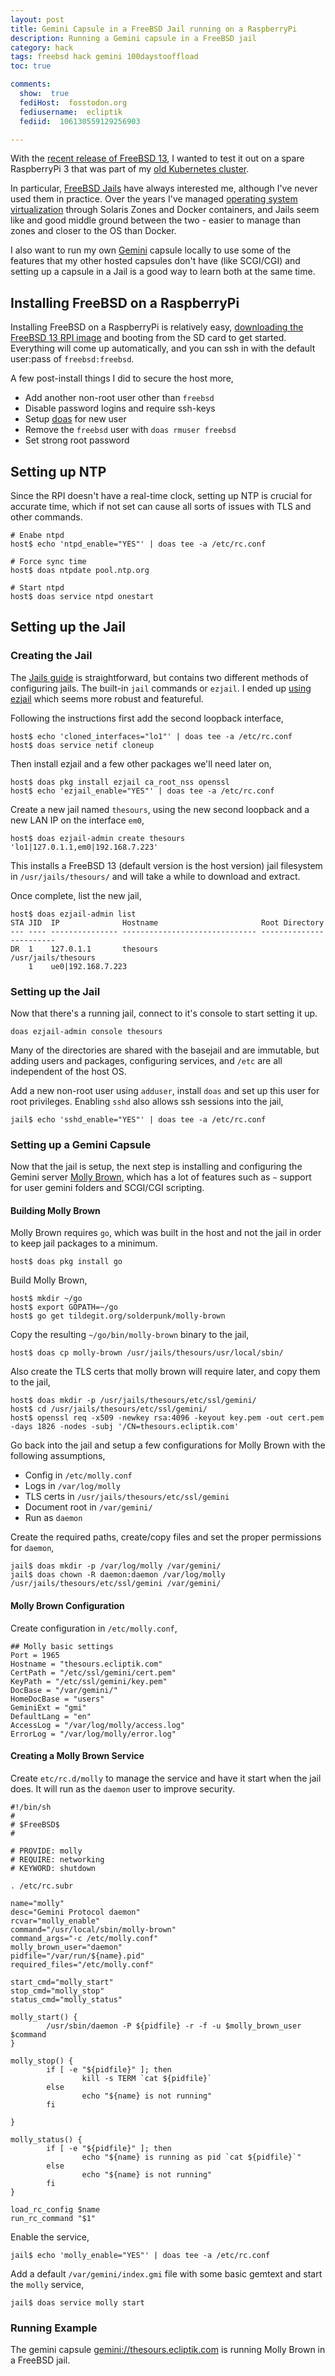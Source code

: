 ```yaml
---
layout: post
title: Gemini Capsule in a FreeBSD Jail running on a RaspberryPi
description: Running a Gemini capsule in a FreeBSD jail
category: hack
tags: freebsd hack gemini 100daystooffload
toc: true

comments:
  show:  true
  fediHost:  fosstodon.org
  fediusername:  ecliptik
  fediid:  106130559129256903

---
```


With the [recent release of FreeBSD 13](https://www.freebsd.org/releases/13.0R/announce/), I wanted to test it out on a spare RaspberryPi 3 that was part of my [old Kubernetes cluster](https://www.ecliptik.com/Raspberry-Pi-Kubernetes-Cluster/).

In particular, [FreeBSD Jails](https://docs.freebsd.org/en/books/handbook/jails/) have always interested me, although I've never used them in practice. Over the years I've managed [operating system virtualization](https://en.wikipedia.org/wiki/OS-level_virtualization) through Solaris Zones and Docker containers, and Jails seem like and good middle ground between the two - easier to manage than zones and closer to the OS than Docker.

I also want to run my own [Gemini](https://gemini.circumlunar.space) capsule locally to use some of the features that my other hosted capsules don't have (like SCGI/CGI) and setting up a capsule in a Jail is a good way to learn both at the same time.

## Installing FreeBSD on a RaspberryPi

Installing FreeBSD on a RaspberryPi is relatively easy, [downloading the FreeBSD 13 RPI image](https://download.freebsd.org/ftp/releases/arm64/aarch64/ISO-IMAGES/13.0/) and booting from the SD card to get started. Everything will come up automatically, and you can ssh in with the default user:pass of `freebsd:freebsd`.

A few post-install things I did to secure the host more,

* Add another non-root user other than `freebsd`
* Disable password logins and require ssh-keys
* Setup [doas](https://man.openbsd.org/doas) for new user
* Remove the `freebsd` user with `doas rmuser freebsd`
* Set strong root password

## Setting up NTP

Since the RPI doesn't have a real-time clock, setting up NTP is crucial for accurate time, which if not set can cause all sorts of issues with TLS and other commands.

```shell
# Enabe ntpd
host$ echo 'ntpd_enable="YES"' | doas tee -a /etc/rc.conf

# Force sync time
host$ doas ntpdate pool.ntp.org

# Start ntpd
host$ doas service ntpd onestart
```

## Setting up the Jail

### Creating the Jail

The [Jails guide](https://docs.freebsd.org/en/books/handbook/jails/) is straightforward, but contains two different methods of configuring jails. The built-in `jail` commands or `ezjail`. I ended up [using ezjail](https://docs.freebsd.org/en/books/handbook/jails/#jails-ezjail) which seems more robust and featureful.

Following the instructions first add the second loopback interface,

```shell
host$ echo 'cloned_interfaces="lo1"' | doas tee -a /etc/rc.conf
host$ doas service netif cloneup
```

Then install ezjail and a few other packages we'll need later on,

```shell
host$ doas pkg install ezjail ca_root_nss openssl
host$ echo 'ezjail_enable="YES"' | doas tee -a /etc/rc.conf
```

Create a new jail named `thesours`, using the new second loopback and a new LAN IP on the interface `em0`,

```shell
host$ doas ezjail-admin create thesours 'lo1|127.0.1.1,em0|192.168.7.223'
```

This installs a FreeBSD 13 (default version is the host version) jail filesystem in `/usr/jails/thesours/` and will take a while to download and extract.

Once complete, list the new jail,

```shell
host$ doas ezjail-admin list
STA JID  IP              Hostname                       Root Directory
--- ---- --------------- ------------------------------ ------------------------
DR  1    127.0.1.1       thesours                       /usr/jails/thesours
    1    ue0|192.168.7.223
```

### Setting up the Jail

Now that there's a running jail, connect to it's console to start setting it up.

```shell
doas ezjail-admin console thesours
```

Many of the directories are shared with the basejail and are immutable, but adding users and packages, configuring services, and `/etc` are all independent of the host OS.

Add a new non-root user using `adduser`, install `doas` and set up this user for root privileges. Enabling `sshd` also allows ssh sessions into the jail,

```shell
jail$ echo 'sshd_enable="YES"' | doas tee -a /etc/rc.conf
```

### Setting up a Gemini Capsule

Now that the jail is setup, the next step is installing and configuring the Gemini server [Molly Brown](https://tildegit.org/solderpunk/molly-brown), which has a lot of features such as `~` support for user gemini folders and SCGI/CGI scripting.

#### Building Molly Brown

Molly Brown requires `go`, which was built in the host and not the jail in order to keep jail packages to a minimum.

```shell
host$ doas pkg install go
```

Build Molly Brown,

```shell
host$ mkdir ~/go
host$ export GOPATH=~/go
host$ go get tildegit.org/solderpunk/molly-brown
```

Copy the resulting `~/go/bin/molly-brown` binary to the jail,

```shell
host$ doas cp molly-brown /usr/jails/thesours/usr/local/sbin/
```

Also create the TLS certs that molly brown will require later, and copy them to the jail,

```shell
host$ doas mkdir -p /usr/jails/thesours/etc/ssl/gemini/
host$ cd /usr/jails/thesours/etc/ssl/gemini/
host$ openssl req -x509 -newkey rsa:4096 -keyout key.pem -out cert.pem -days 1826 -nodes -subj '/CN=thesours.ecliptik.com'
```

Go back into the jail and setup a few configurations for Molly Brown with the following assumptions,

* Config in `/etc/molly.conf`
* Logs in `/var/log/molly`
* TLS certs in `/usr/jails/thesours/etc/ssl/gemini`
* Document root in `/var/gemini/`
* Run as `daemon`

Create the required paths, create/copy files and set the proper permissions for `daemon`,

```shell
jail$ doas mkdir -p /var/log/molly /var/gemini/
jail$ doas chown -R daemon:daemon /var/log/molly /usr/jails/thesours/etc/ssl/gemini /var/gemini/
```

#### Molly Brown Configuration

Create  configuration in `/etc/molly.conf`,

```shell
## Molly basic settings
Port = 1965
Hostname = "thesours.ecliptik.com"
CertPath = "/etc/ssl/gemini/cert.pem"
KeyPath = "/etc/ssl/gemini/key.pem"
DocBase = "/var/gemini/"
HomeDocBase = "users"
GeminiExt = "gmi"
DefaultLang = "en"
AccessLog = "/var/log/molly/access.log"
ErrorLog = "/var/log/molly/error.log"
```

#### Creating a Molly Brown Service

Create `etc/rc.d/molly` to manage the service and have it start when the jail does. It will run as the `daemon` user to improve security.

```shell
#!/bin/sh
#
# $FreeBSD$
#

# PROVIDE: molly
# REQUIRE: networking
# KEYWORD: shutdown

. /etc/rc.subr

name="molly"
desc="Gemini Protocol daemon"
rcvar="molly_enable"
command="/usr/local/sbin/molly-brown"
command_args="-c /etc/molly.conf"
molly_brown_user="daemon"
pidfile="/var/run/${name}.pid"
required_files="/etc/molly.conf"

start_cmd="molly_start"
stop_cmd="molly_stop"
status_cmd="molly_status"

molly_start() {
        /usr/sbin/daemon -P ${pidfile} -r -f -u $molly_brown_user $command
}

molly_stop() {
        if [ -e "${pidfile}" ]; then
                kill -s TERM `cat ${pidfile}`
        else
                echo "${name} is not running"
        fi

}

molly_status() {
        if [ -e "${pidfile}" ]; then
                echo "${name} is running as pid `cat ${pidfile}`"
        else
                echo "${name} is not running"
        fi
}

load_rc_config $name
run_rc_command "$1"
```

Enable the service,

```shell
jail$ echo 'molly_enable="YES"' | doas tee -a /etc/rc.conf
```

Add a default `/var/gemini/index.gmi` file with some basic gemtext and start the `molly` service,

```shell
jail$ doas service molly start
```

### Running Example

The gemini capsule [gemini://thesours.ecliptik.com](gemini://thesours.ecliptik.com) is running Molly Brown in a FreeBSD jail.
